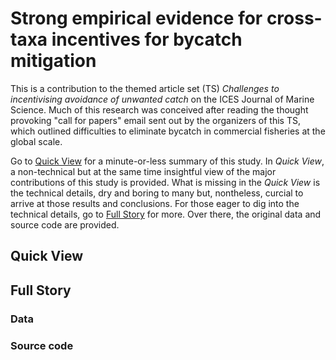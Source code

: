 # Strong empirical evidence for cross-taxa incentives for bycatch mitigation

This is a contribution to the themed article set (TS) *Challenges to incentivising avoidance of unwanted catch* on the ICES Journal of Marine Science. Much of this research was conceived after reading the thought provoking "call for papers" email sent out by the organizers of this TS, which outlined difficulties to eliminate bycatch in commercial fisheries at the global scale.

Go to [Quick View](#Quick-View) for a minute-or-less summary of this study. In *Quick View*, a non-technical but at the same time insightful view of the major contributions of this study is provided. What is missing in the *Quick View* is the technical details, dry and boring to many but, nontheless, curcial to arrive at those results and conclusions. For those eager to dig into the technical details, go to [Full Story](#Full-Story) for more. Over there, the original data and source code are provided. 

## Quick View


## Full Story
### Data

### Source code
